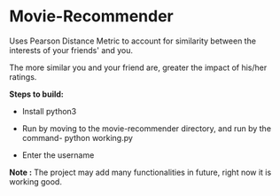 # Movie-Recommender

Uses Pearson Distance Metric to account for similarity between the interests of your friends' and you. 

The more similar you and your friend are, greater the impact of his/her ratings. 

**Steps to build:**

- Install python3

- Run by moving to the movie-recommender directory, and run by the command- python working.py

- Enter the username


**Note :** The project may add many functionalities in future, right now it is working good. 
